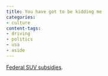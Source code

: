 ```yaml
---
title: You have got to be kidding me
categories:
- culture
content-tags:
- driving
- politics
- usa
- aside
---
```


[Federal SUV subsidies][1].

   [1]: http://seattlepi.nwsource.com/opinion/122382_suv19.html
